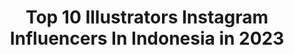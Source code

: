---
title: Top 10 Illustrators Instagram Influencers In Indonesia in 2023
description: >-
  Find top illustrators Instagram influencers in Indonesia in 2023. Most popular hashtags: #art #artwork #illustration #drawing.
platform: Instagram
hits: 100
text_top: Analyze the best Instagram accounts on inBeat.
text_bottom: Our platform holds 100 Instagram influencers like this in Indonesia for you to pitch.
profiles:
  - username: "ggwp_riry"
    fullname: >-
      Riani Len Mochi
    bio: >-
      Brand Ambassador of @ggwp_esports Lazy Illustrator • Cosplayer • Gamer Business 📩 riani.sh@ggwp.id +62 81281806111 (Wenny)
    location: "Indonesia"
    followers: 30072
    engagement: 984
    commentsToLikes: 0.022356
    id: ck0tw5j17e4160i19by621sws
    verified: false
    hashtags: "#mood, #asiangirls, #moodygrams, #cosplayers"
  - username: "raunak_fashion_illustration"
    fullname: >-
      Raunak Rai
    bio: >-
      Selftaught Fashion illustrator Dm me for commission work Youtuber..
    location: "Indonesia"
    followers: 6767
    engagement: 1665
    commentsToLikes: 0.060841
    id: ckaoztce6nb9a0i78732ekyqe
    verified: false
    hashtags: "#illustrator, #stylist, #artonpaper, #sketch"
  - username: "im.cipa"
    fullname: >-
      cipa 🐼
    bio: >-
      ▪︎ Newbie Illustrator ▪︎ 🎨 Design : @cipproject_ 🧥 Fashion : @ic.clothingstore 🎮 Account Game : @saya.cipa
    location: "Indonesia"
    followers: 145069
    engagement: 166
    commentsToLikes: 0.020238
    id: ck9wfjp9ap4qz0j78ptojspeh
    verified: false
    hashtags: "#indonesia, #hip500, #tiktokindo, #muserid"
  - username: "asma.niin"
    fullname: >-
      Asma Ninin Kurnia
    bio: >-
      22 y.o 🇮🇩|🎨 illustrator 🌵Open Commission➡DM 🎓Chemistry 🚫Don't repost my arts without credit & don't edit/trace my arts
    location: "Indonesia"
    followers: 97817
    engagement: 519
    commentsToLikes: 0.010494
    id: ck0tugz7n748d0i193li62l0t
    verified: false
    hashtags: "#selfreminder, #illustration, #artistsoninstagram, #drawing"
  - username: "wd.willy"
    fullname: >-
      • WD •
    bio: >-
      Illustrator ✌🏻 . wdwilly06@gmail.com . #Wdwilly
    location: "Indonesia"
    followers: 33925
    engagement: 917
    commentsToLikes: 0.023881
    id: ck15q4naq12sy0i19e75xgxdf
    verified: false
    hashtags: "#letscml, #designyourownscooter, #designcharacter, #design"
  - username: "ganeca__"
    fullname: >-
      Gavriella Diandra Ganesh
    bio: >-
      @coretan_ganeca / @jl_ganeca / Illustrator - animator wannabe OPEN COMISSION BULAN DESEMBER Ask for collaboration: gavriella.diandra.gd@gmail.com
    location: "Indonesia"
    followers: 11892
    engagement: 1442
    commentsToLikes: 0.019941
    id: ckaosxjx2th0x0i78jroo3gic
    verified: false
    hashtags: "#indonesiapride, #tiktok, #princessdisney, #indonesia"
  - username: "bilx_art"
    fullname: >-
      🇧 🇮 🇱 🇽  ⷶ ͬ ͭ
    bio: >-
      🦄Artist 💫 All art by me🌈😸 🌟🇲🇨 I N D O N E S I A 🇲🇨🌟 🦄Doodler, illustrator, realism🙀 🦄Use #bilxdoodles 🙌 🦄My talent since I was little✌🏻
    location: "Indonesia"
    followers: 8929
    engagement: 831
    commentsToLikes: 0.058176
    id: ckaox9qb9cei20i78ztyshtqi
    verified: false
    hashtags: "#astro, #flower, #pennywise, #artistsoninstagram"
  - username: "harry_sandi"
    fullname: >-
      harry sandi
    bio: >-
      🌏 INDONESIAN 📍Bandung,🇮 🇳 🇩 🇴 🇳 🇪 🇸 🇮 🇦 💛 Fashion Illustrator ♌ Fashion Designer
    location: "Indonesia"
    followers: 65141
    engagement: 690
    commentsToLikes: 0.009724
    id: ck0tyw97iobte0i19rv5v4qtc
    verified: false
    hashtags: "#dirumahaja, #stayathome, #pencil, #fashionillustration"
  - username: "leendoodles"
    fullname: >-
      Leenh
    bio: >-
      Graphic designer & Illustrator ⁝ Commission: OPEN, link in bio! ⁝ Ask for permission if u want to repost ⬇ STICKER SHOP, PATREON and other links
    location: "Indonesia"
    followers: 35870
    engagement: 716
    commentsToLikes: 0.028017
    id: ckaou84tsz8660i78yx0nrwjz
    verified: false
    hashtags: "#commissions, #twitchcommissions, #commissionsopen, #artcommissions"
  - username: "abdhy.art"
    fullname: >-
      Abdhy.art
    bio: >-
      🏠 Makassar 🇲🇨 INDONESIA 🎨 ArtLegendsFamily 🎨 MGL-ID Designer & Illustrator Freelance Illustrator Character/Mascot Designer Animator Beginner
    location: "Indonesia"
    followers: 15713
    engagement: 1486
    commentsToLikes: 0.030298
    id: ckf5wacsvre3z0j23zj6rh67s
    verified: false
    hashtags: "#art, #naruto, #komikpolisi, #narutoxmlbb"
---